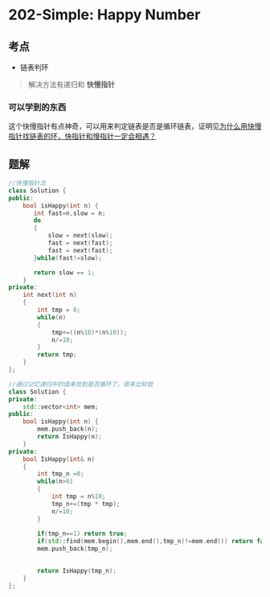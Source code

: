 # 202-Simple: Happy Number

## 考点

* 链表判环
> 解决方法有递归和 __快慢指针__

### 可以学到的东西

这个快慢指针有点神奇，可以用来判定链表是否是循环链表，证明见[为什么用快慢指针找链表的环，快指针和慢指针一定会相遇？](https://www.zhihu.com/question/23208893)

## 题解

```cpp
//快慢指针法
class Solution {
public:
    bool isHappy(int n) {
       int fast=n,slow = n;
       do
       {
           slow = next(slow);
           fast = next(fast);
           fast = next(fast);
       }while(fast!=slow);

       return slow == 1;
    }
private:
    int next(int n)
    {
        int tmp = 0;
        while(n)
        {
            tmp+=((n%10)*(n%10));
            n/=10;
        }
        return tmp;
    }
};
```

```cpp
//通过记忆递归中的值来找到是否循环了，效率比较低
class Solution {
private:
    std::vector<int> mem;
public:
    bool isHappy(int n) {
        mem.push_back(n);
        return IsHappy(n);
    }
private:
    bool IsHappy(int& n)
    {
        int tmp_n =0;
        while(n>0)
        {
            int tmp = n%10;
            tmp_n+=(tmp * tmp);
            n/=10;
        }
    
        if(tmp_n==1) return true;
        if(std::find(mem.begin(),mem.end(),tmp_n)!=mem.end()) return false;
        mem.push_back(tmp_n);
        

        return IsHappy(tmp_n);
    }
};
```